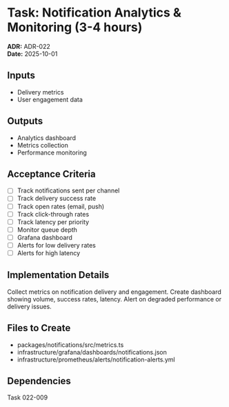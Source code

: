 # Task: Notification Analytics & Monitoring (3-4 hours)
**ADR:** ADR-022  
**Date:** 2025-10-01

## Inputs
- Delivery metrics
- User engagement data

## Outputs
- Analytics dashboard
- Metrics collection
- Performance monitoring

## Acceptance Criteria
- [ ] Track notifications sent per channel
- [ ] Track delivery success rate
- [ ] Track open rates (email, push)
- [ ] Track click-through rates
- [ ] Track latency per priority
- [ ] Monitor queue depth
- [ ] Grafana dashboard
- [ ] Alerts for low delivery rates
- [ ] Alerts for high latency

## Implementation Details
Collect metrics on notification delivery and engagement. Create dashboard showing volume, success rates, latency. Alert on degraded performance or delivery issues.

## Files to Create
- packages/notifications/src/metrics.ts
- infrastructure/grafana/dashboards/notifications.json
- infrastructure/prometheus/alerts/notification-alerts.yml

## Dependencies
Task 022-009
